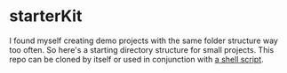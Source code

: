 starterKit
==========

I found myself creating demo projects with the same folder structure way too often. So here's a starting directory structure for small projects. This repo can be cloned by itself or used in conjunction with [a shell script](https://gist.github.com/365dc767d189ed806fca).